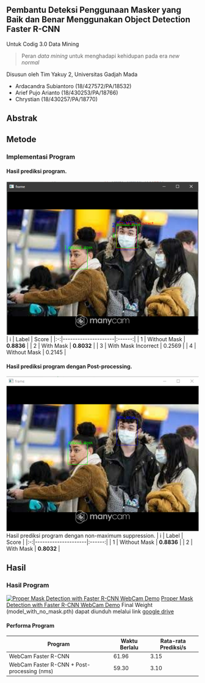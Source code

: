 ## Pembantu Deteksi Penggunaan Masker yang Baik dan Benar Menggunakan Object Detection Faster R-CNN
Untuk Codig 3.0 Data Mining 
> Peran *data mining* untuk menghadapi kehidupan pada era *new normal*

Disusun oleh Tim Yakuy 2, Universitas Gadjah Mada
- Ardacandra Subiantoro (18/427572/PA/18532)
- Arief Pujo Arianto (18/430253/PA/18766)
- Chrystian (18/430257/PA/18770)
## Abstrak

## Metode
### Implementasi Program
#### Hasil prediksi program.
![raw output](./demo/Results/implementation/raw_prediction_nms0_labeled.png)
| i | Label               |  Score |
|:-:|---------------------|:------:|
| 1 | Without Mask        | **0.8836** |
| 2 | With Mask           | **0.8032** |
| 3 | With Mask Incorrect | 0.2569 |
| 4 | Without Mask        | 0.2145 |
#### Hasil prediksi program dengan Post-processing.
![raw output](./demo/Results/implementation/with_nms0.png)
Hasil prediksi program dengan non-maximum suppression.
| i | Label               |  Score |
|:-:|---------------------|:------:|
| 1 | Without Mask        | **0.8836** |
| 2 | With Mask           | **0.8032** |


## Hasil

### Hasil Program
[![Proper Mask Detection with Faster R-CNN WebCam Demo
](./demo/Results/implementation/thumbnail.png)](https://www.youtube.com/watch?v=dnhFLPc0pXI)
[Proper Mask Detection with Faster R-CNN WebCam Demo](https://www.youtube.com/watch?v=dnhFLPc0pXI)
Final Weight (model_with_no_mask.pth) dapat diunduh melalui link [google drive](https://drive.google.com/drive/folders/1foYM6KLFT_eY1_IriE8Wy2UKtfaNRLQh?usp=sharing) 

#### Performa Program
| Program                                     | Waktu Berlalu | Rata-rata Prediksi/s |
|---------------------------------------------|---------------|----------------------|
| WebCam Faster R-CNN                         |     61.96     |         3.15         |
| WebCam Faster R-CNN + Post-processing (nms) |     59.30     |         3.10         |